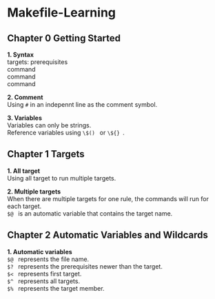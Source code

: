 # Makefile-Learning  

## Chapter 0 Getting Started  
**1. Syntax**  
targets: prerequisites  
   command  
   command  
   command  

**2. Comment**  
Using ` # ` in an indepennt line as the comment symbol.  

**3. Variables**  
Variables can only be strings.  
Reference variables using `\$() ` or `\${} `.

## Chapter 1 Targets
**1. All target**  
Using all target to run multiple targets.  

**2. Multiple targets**  
When there are multiple targets for one rule, the commands will run for each target.  
`$@ ` is an automatic variable that contains the target name.  

## Chapter 2 Automatic Variables and Wildcards  
**1. Automatic variables**  
`$@ ` represents the file name.  
`$? ` represents the prerequisites newer than the target.  
`$< ` represents first target.  
`$^ ` represents all targets.  
`$% ` represents the target member.  